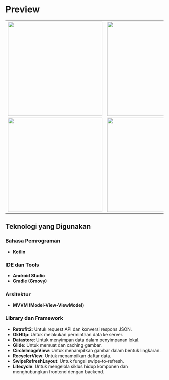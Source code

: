 # Preview

<table>
  <tr>
    <td><img src="https://github.com/user-attachments/assets/85975582-8366-4a85-b2fa-737cf7d753ae" width="300" /></td>
    <td><img src="https://github.com/user-attachments/assets/ac30666c-15e3-4d60-a224-0d04a8757956" width="300" /></td>
    <td><img src="https://github.com/user-attachments/assets/456faf4f-d03d-424d-ad66-2fc1e30ba820" width="300" /></td>
  </tr>
  <tr>
    <td><img src="https://github.com/user-attachments/assets/4fe2fd5c-edf2-4ab0-8bc5-6da4022526f7" width="300" /></td>
    <td><img src="https://github.com/user-attachments/assets/0e399984-20d7-40e8-a82d-6b75aaa3b392" width="300" /></td>
    <td><img src="https://github.com/user-attachments/assets/0e399984-20d7-40e8-a82d-6b75aaa3b392" width="300" /></td>
    <td><img src="https://github.com/user-attachments/assets/682d0613-3fc3-4075-a174-e221c8eda855" width="300" /></td>
  </tr>
</table>



## Teknologi yang Digunakan

<h3>Bahasa Pemrograman</h3>
<ul>
  <li><strong>Kotlin</strong></li>
</ul>

<h3>IDE dan Tools</h3>
<ul>
  <li><strong>Android Studio</strong></li>
  <li><strong>Gradle (Groovy)</strong></li>
</ul>

<h3>Arsitektur</h3>
<ul>
  <li><strong>MVVM (Model-View-ViewModel)</strong></li>
</ul>

<h3>Library dan Framework</h3>
<ul>
  <li><strong>Retrofit2</strong>: Untuk request API dan konversi respons JSON.</li>
  <li><strong>OkHttp</strong>: Untuk melakukan permintaan data ke server.</li>
  <li><strong>Datastore</strong>: Untuk menyimpan data dalam penyimpanan lokal.</li>
  <li><strong>Glide</strong>: Untuk memuat dan caching gambar.</li>
  <li><strong>CircleImageView</strong>: Untuk menampilkan gambar dalam bentuk lingkaran.</li>
  <li><strong>RecyclerView</strong>: Untuk menampilkan daftar data.</li>
  <li><strong>SwipeRefreshLayout</strong>: Untuk fungsi swipe-to-refresh.</li>
  <li><strong>Lifecycle</strong>: Untuk mengelola siklus hidup komponen dan menghubungkan frontend dengan backend.</li>
</ul>
 

 
 
 



